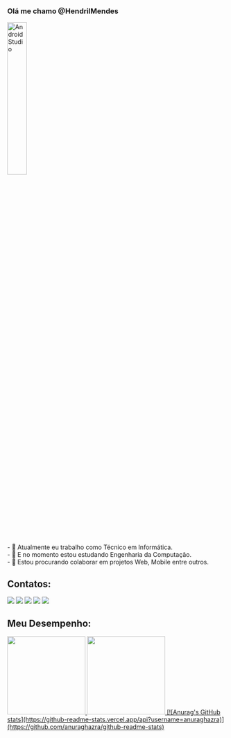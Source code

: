 ### Olá me chamo @HendrilMendes
<p>
  <img alt="Android Studio" src="https://miro.medium.com/max/800/1*zzTEyTwyy7jXibtqVWg84Q.gif" width="30%" />
</p><br>
- 🔭 Atualmente eu trabalho como Técnico em Informática.<br>
- 🌱 E no momento estou estudando Engenharia da Computação.<br>
- 👯 Estou procurando colaborar em projetos Web, Mobile entre outros.<br>

## Contatos:
<div>
<a href="https://instagram.com/hendril_mendes" target="_blank"><img src="https://img.shields.io/badge/Instagram-%23E4405F?style=for-the-badge&logo=instagram&logoColor=white" target="_blank"></a>
<a href = "mailto:hendrilmendes2015@gmail.com"><img src="https://img.shields.io/badge/Gmail-D14836?style=for-the-badge&logo=gmail&logoColor=white" target="_blank"></a>
<a href="https://www.linkedin.com/in/hendril-mendes" target="_blank"><img src="https://img.shields.io/badge/LinkedIn-%230077B5?style=for-the-badge&logo=linkedin&logoColor=white" target="_blank"></a>
<a href="https://www.twitter.com/mendes_hendril" target="_blank"><img src="https://img.shields.io/badge/Twitter-%231DA1F2?style=for-the-badge&logo=twitter&logoColor=white" target="_blank"></a>   
<a href="https://t.me/hendril_mendes" target="_blank"><img src="https://img.shields.io/badge/Telegram-2CA5E0?style=for-the-badge&logo=telegram&logoColor=white" target="_blank"></a>   
</div>

## Meu Desempenho:
<div>
<a href="https://github.com/hendrilmendes">
<img height="180em" src="https://github-readme-stats.vercel.app/api/top-langs/?username=hendrilmendes&layout=compact&langs_count=7&theme=dracula"/>
<img height="180em" src="https://github-readme-stats.vercel.app/api?username=hendrilmendes&show_icons=true&theme=dracula&include_all_commits=true&count_private=true"/>
  [![Anurag's GitHub stats](https://github-readme-stats.vercel.app/api?username=anuraghazra)](https://github.com/anuraghazra/github-readme-stats)
</div>
